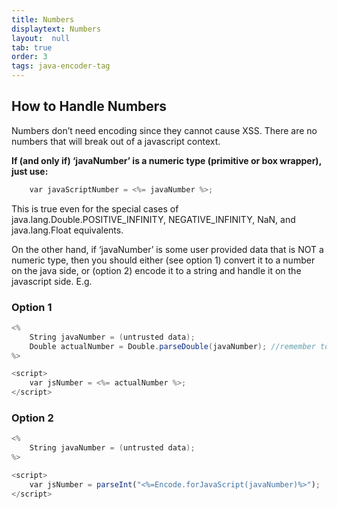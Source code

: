 ```yaml
---
title: Numbers
displaytext: Numbers
layout:  null
tab: true
order: 3
tags: java-encoder-tag
---
```


## How to Handle Numbers

Numbers don’t need encoding since they cannot cause XSS. There are no numbers that will break out of a javascript context.

<b>If (and only if) ‘javaNumber’ is a numeric type (primitive or box wrapper), just use:</b>
```javascript
	var javaScriptNumber = <%= javaNumber %>;
```
This is true even for the special cases of java.lang.Double.POSITIVE_INFINITY, NEGATIVE_INFINITY, NaN, and java.lang.Float equivalents.

On the other hand, if ‘javaNumber’ is some user provided data that is NOT a numeric type, then you should either (see option 1) convert it to a number on the java side, or (option 2) encode it to a string and handle it on the javascript side. E.g.

### Option 1
```java
<% 
	String javaNumber = (untrusted data);
	Double actualNumber = Double.parseDouble(javaNumber); //remember to catch NumberFormatException
%>
```

```javascript
<script>
	var jsNumber = <%= actualNumber %>;
</script>
```
### Option 2

```java
<% 
	String javaNumber = (untrusted data);
%>
```
```javascript
<script>
	var jsNumber = parseInt("<%=Encode.forJavaScript(javaNumber)%>");
</script>
```